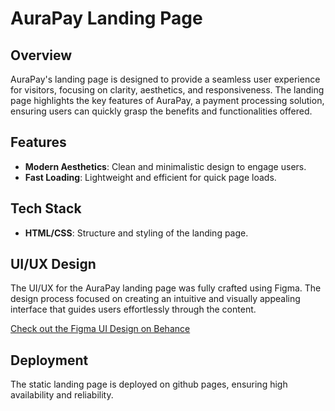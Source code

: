 # AuraPay Landing Page

## Overview
AuraPay's landing page is designed to provide a seamless user experience for visitors, focusing on clarity, aesthetics, and responsiveness. The landing page highlights the key features of AuraPay, a payment processing solution, ensuring users can quickly grasp the benefits and functionalities offered.

## Features
- **Modern Aesthetics**: Clean and minimalistic design to engage users.
- **Fast Loading**: Lightweight and efficient for quick page loads.

## Tech Stack
- **HTML/CSS**: Structure and styling of the landing page.

## UI/UX Design
The UI/UX for the AuraPay landing page was fully crafted using Figma. The design process focused on creating an intuitive and visually appealing interface that guides users effortlessly through the content.

[Check out the Figma UI Design on Behance](https://www.behance.net/gallery/188441077/UIUX-Design-For-a-Payments-App-%28AuraPay%29)

## Deployment
The static landing page is deployed on github pages, ensuring high availability and reliability.
